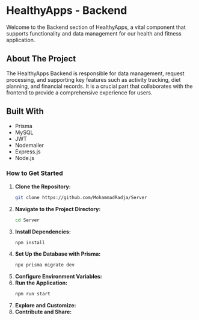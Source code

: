 # HealthyApps - Backend
Welcome to the Backend section of HealthyApps, a vital component that supports functionality and data management for our health and fitness application.

## About The Project
The HealthyApps Backend is responsible for data management, request processing, and supporting key features such as activity tracking, diet planning, and financial records. It is a crucial part that collaborates with the frontend to provide a comprehensive experience for users.

## Built With
- Prisma
- MySQL
- JWT
- Nodemailer
- Express.js
- Node.js


### How to Get Started 
1. **Clone the Repository:**
   ```bash
   git clone https://github.com/MohammadRadja/Server
2. **Navigate to the Project Directory:**
   ```bash
   cd Server
3. **Install Dependencies:**
   ```bash
   npm install
4. **Set Up the Database with Prisma:**
   ```bash
   npx prisma migrate dev
5. **Configure Environment Variables:**
6. **Run the Application:**
   ```bash
   npm run start
7. **Explore and Customize:**
8. **Contribute and Share:**
